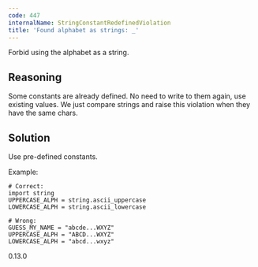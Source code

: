 ```yaml
---
code: 447
internalName: StringConstantRedefinedViolation
title: 'Found alphabet as strings: _'
---
```


Forbid using the alphabet as a string.

## Reasoning
Some constants are already defined. No need to write to them again,
use existing values. We just compare strings and raise this
violation when they have the same chars.

## Solution
Use pre-defined constants.

Example:

    # Correct:
    import string
    UPPERCASE_ALPH = string.ascii_uppercase
    LOWERCASE_ALPH = string.ascii_lowercase
    
    # Wrong:
    GUESS_MY_NAME = "abcde...WXYZ"
    UPPERCASE_ALPH = "ABCD...WXYZ"
    LOWERCASE_ALPH = "abcd...wxyz"

<div class="versionadded">

0.13.0

</div>